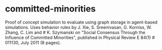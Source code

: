 committed-minorities
====================

Proof of concept simulation to evaluate using graph storage in agent-based simulations. Uses behavior rules by J. Xie, S. Sreenivasan, G. Korniss, W. Zhang, C. Lim and # K. Szymanski on "Social Consensus Through the Influence of Committed Minorities", published in Physical Review E 84(1) # 011130, July 2011 (8 pages). 
